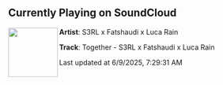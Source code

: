 ## Currently Playing on SoundCloud

[<img align="left" width="100" src="https://i1.sndcdn.com/artworks-nqR6io6cmgnHoZgX-TirdkQ-t500x500.png">](https://soundcloud.com/s3rl/together?in=saxurn/sets/dot-matrix/)

**Artist**: S3RL x Fatshaudi x Luca Rain 

**Track**: Together - S3RL x Fatshaudi x Luca Rain

Last updated at 6/9/2025, 7:29:31 AM
